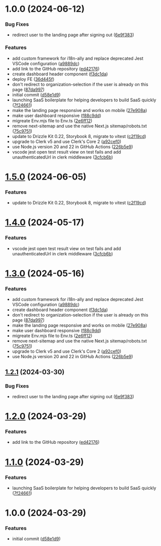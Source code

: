 # 1.0.0 (2024-06-12)


### Bug Fixes

* redirect user to the landing page after signing out ([6e9f383](https://github.com/gabrielulbrich/tourin-frontend-2/commit/6e9f3839daaab56dd3cf3e57287ea0f3862b8588))


### Features

* add custom framework for i18n-ally and replace deprecated Jest VSCode configuration ([a9889dc](https://github.com/gabrielulbrich/tourin-frontend-2/commit/a9889dc129aeeba8801f4f47e54d46e9515e6a29))
* add link to the GitHub repository ([ed42176](https://github.com/gabrielulbrich/tourin-frontend-2/commit/ed42176bdc2776cacc2c939bac45914a1ede8e51))
* create dashboard header component ([f3dc1da](https://github.com/gabrielulbrich/tourin-frontend-2/commit/f3dc1da451ab8dce90d111fe4bbc8d4bc99e4b01))
* deploy FE ([36d445f](https://github.com/gabrielulbrich/tourin-frontend-2/commit/36d445f9a2db25ed593395127616e406e3280442))
* don't redirect to organization-selection if the user is already on this page ([87da997](https://github.com/gabrielulbrich/tourin-frontend-2/commit/87da997b853fd9dcb7992107d2cb206817258910))
* initial commit ([d58e1d9](https://github.com/gabrielulbrich/tourin-frontend-2/commit/d58e1d97e11baa0a756bd038332eb84daf5a8327))
* launching SaaS boilerplate for helping developers to build SaaS quickly ([7f24661](https://github.com/gabrielulbrich/tourin-frontend-2/commit/7f246618791e3a731347dffc694a52fa90b1152a))
* make the landing page responsive and works on mobile ([27e908a](https://github.com/gabrielulbrich/tourin-frontend-2/commit/27e908a735ea13845a6cc42acc12e6cae3232b9b))
* make user dashboard responsive ([f88c9dd](https://github.com/gabrielulbrich/tourin-frontend-2/commit/f88c9dd5ac51339d37d1d010e5b16c7776c73b8d))
* migreate Env.mjs file to Env.ts ([2e6ff12](https://github.com/gabrielulbrich/tourin-frontend-2/commit/2e6ff124dcc10a3c12cac672cbb82ec4000dc60c))
* remove next-sitemap and use the native Next.js sitemap/robots.txt ([75c9751](https://github.com/gabrielulbrich/tourin-frontend-2/commit/75c9751d607b8a6a269d08667f7d9900797ff38a))
* update to Drizzle Kit 0.22, Storybook 8, migrate to vitest ([c2f19cd](https://github.com/gabrielulbrich/tourin-frontend-2/commit/c2f19cd8e9dc983e0ad799da2474610b57b88f50))
* upgrade to Clerk v5 and use Clerk's Core 2 ([a92cef0](https://github.com/gabrielulbrich/tourin-frontend-2/commit/a92cef026b5c85a703f707aabf42d28a16f07054))
* use Node.js version 20 and 22 in GitHub Actions ([226b5e9](https://github.com/gabrielulbrich/tourin-frontend-2/commit/226b5e970f46bfcd384ca60cd63ebb15516eca21))
* vscode jest open test result view on test fails and add unauthenticatedUrl in clerk middleware ([3cfcb6b](https://github.com/gabrielulbrich/tourin-frontend-2/commit/3cfcb6b00d91dabcb00cbf8eb2d8be6533ff672e))

# [1.5.0](https://github.com/ixartz/SaaS-Boilerplate/compare/v1.4.0...v1.5.0) (2024-06-05)


### Features

* update to Drizzle Kit 0.22, Storybook 8, migrate to vitest ([c2f19cd](https://github.com/ixartz/SaaS-Boilerplate/commit/c2f19cd8e9dc983e0ad799da2474610b57b88f50))

# [1.4.0](https://github.com/ixartz/SaaS-Boilerplate/compare/v1.3.0...v1.4.0) (2024-05-17)


### Features

* vscode jest open test result view on test fails and add unauthenticatedUrl in clerk middleware ([3cfcb6b](https://github.com/ixartz/SaaS-Boilerplate/commit/3cfcb6b00d91dabcb00cbf8eb2d8be6533ff672e))

# [1.3.0](https://github.com/ixartz/SaaS-Boilerplate/compare/v1.2.1...v1.3.0) (2024-05-16)


### Features

* add custom framework for i18n-ally and replace deprecated Jest VSCode configuration ([a9889dc](https://github.com/ixartz/SaaS-Boilerplate/commit/a9889dc129aeeba8801f4f47e54d46e9515e6a29))
* create dashboard header component ([f3dc1da](https://github.com/ixartz/SaaS-Boilerplate/commit/f3dc1da451ab8dce90d111fe4bbc8d4bc99e4b01))
* don't redirect to organization-selection if the user is already on this page ([87da997](https://github.com/ixartz/SaaS-Boilerplate/commit/87da997b853fd9dcb7992107d2cb206817258910))
* make the landing page responsive and works on mobile ([27e908a](https://github.com/ixartz/SaaS-Boilerplate/commit/27e908a735ea13845a6cc42acc12e6cae3232b9b))
* make user dashboard responsive ([f88c9dd](https://github.com/ixartz/SaaS-Boilerplate/commit/f88c9dd5ac51339d37d1d010e5b16c7776c73b8d))
* migreate Env.mjs file to Env.ts ([2e6ff12](https://github.com/ixartz/SaaS-Boilerplate/commit/2e6ff124dcc10a3c12cac672cbb82ec4000dc60c))
* remove next-sitemap and use the native Next.js sitemap/robots.txt ([75c9751](https://github.com/ixartz/SaaS-Boilerplate/commit/75c9751d607b8a6a269d08667f7d9900797ff38a))
* upgrade to Clerk v5 and use Clerk's Core 2 ([a92cef0](https://github.com/ixartz/SaaS-Boilerplate/commit/a92cef026b5c85a703f707aabf42d28a16f07054))
* use Node.js version 20 and 22 in GitHub Actions ([226b5e9](https://github.com/ixartz/SaaS-Boilerplate/commit/226b5e970f46bfcd384ca60cd63ebb15516eca21))

## [1.2.1](https://github.com/ixartz/SaaS-Boilerplate/compare/v1.2.0...v1.2.1) (2024-03-30)


### Bug Fixes

* redirect user to the landing page after signing out ([6e9f383](https://github.com/ixartz/SaaS-Boilerplate/commit/6e9f3839daaab56dd3cf3e57287ea0f3862b8588))

# [1.2.0](https://github.com/ixartz/SaaS-Boilerplate/compare/v1.1.0...v1.2.0) (2024-03-29)


### Features

* add link to the GitHub repository ([ed42176](https://github.com/ixartz/SaaS-Boilerplate/commit/ed42176bdc2776cacc2c939bac45914a1ede8e51))

# [1.1.0](https://github.com/ixartz/SaaS-Boilerplate/compare/v1.0.0...v1.1.0) (2024-03-29)


### Features

* launching SaaS boilerplate for helping developers to build SaaS quickly ([7f24661](https://github.com/ixartz/SaaS-Boilerplate/commit/7f246618791e3a731347dffc694a52fa90b1152a))

# 1.0.0 (2024-03-29)


### Features

* initial commit ([d58e1d9](https://github.com/ixartz/SaaS-Boilerplate/commit/d58e1d97e11baa0a756bd038332eb84daf5a8327))
